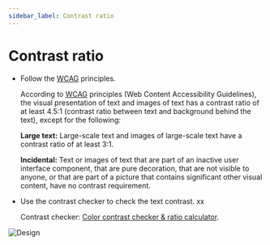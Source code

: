 ```yaml
---
sidebar_label: Contrast ratio
---
```


# Contrast ratio

- Follow the [WCAG](https://www.w3.org/TR/WCAG22/#contrast-minimum) principles.

    According to [WCAG](https://www.w3.org/TR/WCAG22/#contrast-minimum) principles (Web Content Accessibility Guidelines), the visual presentation of text and images of text has a contrast ratio of at least 4.5:1 (contrast ratio between text and background behind the text), except for the following:

    **Large text:** Large-scale text and images of large-scale text have a contrast ratio of at least 3:1.

    **Incidental:** Text or images of text that are part of an inactive user interface component, that are pure decoration, that are not visible to anyone, or that are part of a picture that contains significant other visual content, have no contrast requirement.

- Use the contrast checker to check the text contrast. xx

    Contrast checker: [Color contrast checker & ratio calculator](https://hexcolor.co/color-contrast-checker).

![Design](/img/design/ba249c39206dd58206c480b8f37aebdc.png)

